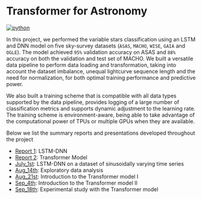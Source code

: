 # Transformer for Astronomy
<p>
    <a href="https://www.python.org/">
    <img src="https://img.shields.io/badge/python-v3-brightgreen.svg" alt="python"></a> &nbsp;
</p>

In this project, we performed the variable stars classification using an LSTM and DNN model on five sky-survey datasets (`ASAS`, `MACHO`, `WISE`, `GAIA` and `OGLE`). The model achieved `95%` validation accuracy on ASAS and `88%` accuracy on both the validation and test set of MACHO. We built a versatile data pipeline to perform data loading and transformation, taking into account the dataset imbalance, unequal lightcurve sequence length and the need for normalization, for both optimal training performance and predictive power. 

We also built a training scheme that is compatible with all data types supported by the data pipeline, provides logging of a large number of classification metrics and supports dynamic adjustment to the learning rate. The training scheme is environment-aware, being able to take advantage of the computational power of TPUs or multiple GPUs when they are available. 

Below we list the summary reports and presentations developed throughout the project 
- [Report 1](__reference__/report_1.pdf): LSTM-DNN
- [Report 2](__reference__/report_2.pdf): Transformer Model
- [July_1st](__reference__/July_1st.pdf): LSTM-DNN on a dataset of sinusoidally varying time series
- [Aug_14th](__reference__/Aug_14th.pdf): Exploratory data analysis
- [Aug_21st](__reference__/Aug_21st.pdf): Introduction to the Transformer model I
- [Sep_4th](__reference__/Sep_4th.pdf): Introduction to the Transformer model II
- [Sep_18th](__reference__/Sep_18th.pdf): Experimental study with the Transformer model
